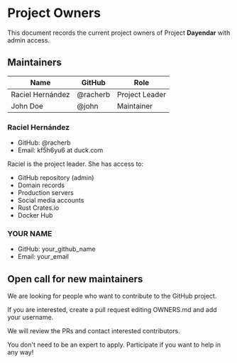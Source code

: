# Project Owners

This document records the current project owners of Project **Dayendar** with admin access.

## Maintainers

| Name | GitHub | Role |
|-------------------|---------------|-----------------|
| Raciel Hernández | @racherb | Project Leader  |
| John Doe | @john | Maintainer      |

### Raciel Hernández

- GitHub: @racherb
- Email:  kf5h6yu6 at duck.com

Raciel is the project leader. She has access to:

- GitHub repository (admin)
- Domain records
- Production servers
- Social media accounts
- Rust Crates.io
- Docker Hub

### YOUR NAME

- GitHub: your_github_name
- Email:  your_email

## Open call for new maintainers

We are looking for people who want to contribute to the GitHub project.

If you are interested, create a pull request editing OWNERS.md and add your username.

We will review the PRs and contact interested contributors.

You don't need to be an expert to apply. Participate if you want to help in any way!
